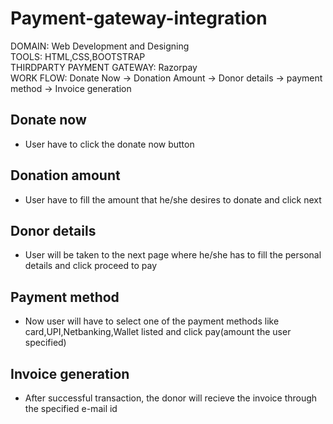 # Payment-gateway-integration #
DOMAIN: Web Development and Designing \
TOOLS: HTML,CSS,BOOTSTRAP \
THIRDPARTY PAYMENT GATEWAY: Razorpay \
WORK FLOW: Donate Now -> Donation Amount -> Donor details -> payment method -> Invoice generation

## Donate now ##
  * User have to click the donate now button 
## Donation amount ##
  * User have to fill the amount that he/she desires to donate and click next
## Donor details ##
  * User will be taken to the next page where he/she has to fill the personal details and click proceed to pay
## Payment method ##
  * Now user will have to select one of the payment methods like card,UPI,Netbanking,Wallet listed and click pay(amount the user specified)
## Invoice generation ##
  * After successful transaction, the donor will recieve the invoice through the specified e-mail id
